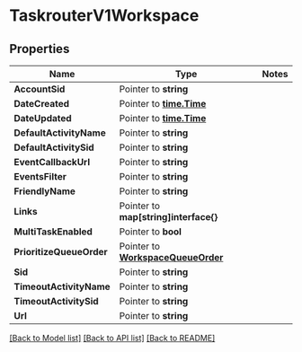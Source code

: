 # TaskrouterV1Workspace

## Properties
Name | Type | Notes
------------ | ------------- | -------------
**AccountSid** | Pointer to **string** | 
**DateCreated** | Pointer to [**time.Time**](time.Time.md) | 
**DateUpdated** | Pointer to [**time.Time**](time.Time.md) | 
**DefaultActivityName** | Pointer to **string** | 
**DefaultActivitySid** | Pointer to **string** | 
**EventCallbackUrl** | Pointer to **string** | 
**EventsFilter** | Pointer to **string** | 
**FriendlyName** | Pointer to **string** | 
**Links** | Pointer to **map[string]interface{}** | 
**MultiTaskEnabled** | Pointer to **bool** | 
**PrioritizeQueueOrder** | Pointer to [**WorkspaceQueueOrder**](workspace_queue_order.md) | 
**Sid** | Pointer to **string** | 
**TimeoutActivityName** | Pointer to **string** | 
**TimeoutActivitySid** | Pointer to **string** | 
**Url** | Pointer to **string** | 

[[Back to Model list]](../README.md#documentation-for-models) [[Back to API list]](../README.md#documentation-for-api-endpoints) [[Back to README]](../README.md)


